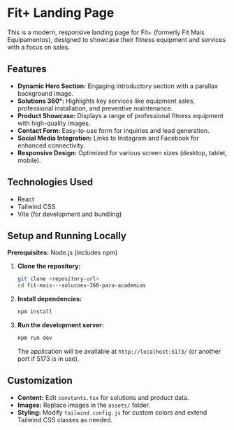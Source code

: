 # Fit+ Landing Page

This is a modern, responsive landing page for Fit+ (formerly Fit Mais Equipamentos), designed to showcase their fitness equipment and services with a focus on sales.

## Features

*   **Dynamic Hero Section:** Engaging introductory section with a parallax background image.
*   **Solutions 360°:** Highlights key services like equipment sales, professional installation, and preventive maintenance.
*   **Product Showcase:** Displays a range of professional fitness equipment with high-quality images.
*   **Contact Form:** Easy-to-use form for inquiries and lead generation.
*   **Social Media Integration:** Links to Instagram and Facebook for enhanced connectivity.
*   **Responsive Design:** Optimized for various screen sizes (desktop, tablet, mobile).

## Technologies Used

*   React
*   Tailwind CSS
*   Vite (for development and bundling)

## Setup and Running Locally

**Prerequisites:** Node.js (includes npm)

1.  **Clone the repository:**
    ```bash
    git clone <repository-url>
    cd fit-mais---solucoes-360-para-academias
    ```
2.  **Install dependencies:**
    ```bash
    npm install
    ```
3.  **Run the development server:**
    ```bash
    npm run dev
    ```
    The application will be available at `http://localhost:5173/` (or another port if 5173 is in use).

## Customization

*   **Content:** Edit `constants.tsx` for solutions and product data.
*   **Images:** Replace images in the `assets/` folder.
*   **Styling:** Modify `tailwind.config.js` for custom colors and extend Tailwind CSS classes as needed.